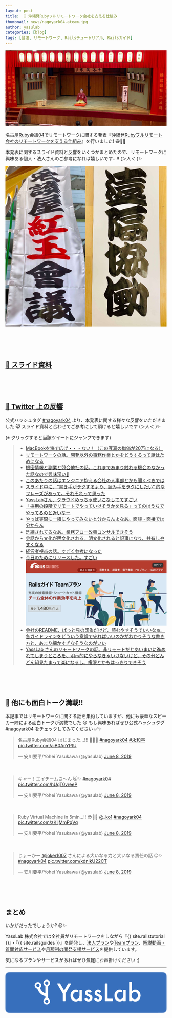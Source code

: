 ```yaml
---
layout: post
title:  🏮 沖縄発Rubyフルリモートワーク会社を支える仕組み
thumbnail: news/nagoyark04-ateam.jpg
author: yasulab
categories: [blog]
tags: [登壇, リモートワーク, Railsチュートリアル, Railsガイド]
---
```


[![名古屋Ruby会議04](/img/news/nagoyark04-ateam.jpg)](https://twitter.com/yasulab/status/1137221480779882496)

[名古屋Ruby会議04](http://regional-gh.rubykaigi.org/nagoya04/)でリモートワークに関する発表『[沖縄発Rubyフルリモート会社のリモートワークを支える仕組み](https://speakerdeck.com/yasslab/remote-first-company)』を行いました! 😆🎉✨ 

本発表に関するスライド資料と反響をいくつかまとめたので、リモートワークに興味ある個人・法人さんのご参考になれば嬉しいです...!! (＞人＜ )✨

[![名古屋紅玉会議](/img/news/nagoyark04-flags.jpg)](http://regional-gh.rubykaigi.org/nagoya04/)

<div style="margin-bottom: 100px;"></div>

## [📜 スライド資料](https://speakerdeck.com/yasslab/remote-first-company)

<div style="margin-bottom: 100px;">
  <script async class="speakerdeck-embed" data-id="cf1cd6f115924b4cace9b825fe474198" data-ratio="1.33333333333333" src="//speakerdeck.com/assets/embed.js"></script>
</div>

## [🐣 Twitter 上の反響](https://twitter.com/hashtag/nagoyark04)

公式ハッシュタグ [#nagoyark04](https://twitter.com/hashtag/nagoyark04) より、本発表に関する様々な反響をいただきました 😸 スライド資料と合わせてご参考にして頂けると嬉しいです (＞人＜ )✨

(※ クリックすると当該ツイートにジャンプできます)

> - [MacBookを海で広げ・・・ない！（この写真の単価が20万になる）](https://twitter.com/corocn/status/1137174356079939584?s=21)
> - [リモートワークの話。開発以外の事務作業とかをどうするって話はためになる](https://twitter.com/inocof/status/1137176225808506880?s=21)
> - [機密情報と副業と競合他社の話。これまであまり触れる機会のなかった話なので興味深い👀](https://twitter.com/color_box/status/1137176594810777600?s=21)
> - [このあたりの話はエンジニア抱える会社の人事部とかも聞くべきでは](https://twitter.com/y_s______731/status/1137177601263321089?s=21)
> - [スライド中に、“書き手がラクするより、読み手をラクにしたい” 的なフレーズがあって、それそれって思った](https://twitter.com/yoshi_hirano/status/1137177648893849602?s=21)
> - [YassLabさん、クラウドめっちゃ使いこなしててすごい](https://twitter.com/moaieee/status/1137177711170842624?s=21)
> - [「採用の段階でリモートでやっていけそうかを見る」ってのはうちでやってるのと近いなー](https://twitter.com/kokuyouwind/status/1137177409906569216)
> - [やっぱ実際に一緒にやってみないと分からんよなあ。面談・面接では分からん](https://twitter.com/joker1007/status/1137177221813063680)
> - [洗練されてるなあ。業務フロー改善コンサルできそう](https://twitter.com/joker1007/status/1137177866787991553?s=21)
> - [会話から文化が明文化される。明文化されると記事になり、共有しやすくなる](https://twitter.com/color_box/status/1137177892599652352)
> - [経営者視点の話。すごく参考になった](https://twitter.com/_suima_/status/1137177926858788865?s=21)
> - [今日のためにリリースした。すごい](https://twitter.com/_suima_/status/1137178437418831873?s=21)
>   [![Railsガイド Teamプラン](/img/news/guides-team-top.png)](https://railsguides.jp/team)
> - [会社のREADME、ぱっと見の印象だけど、読むやすそうでいいなぁ。各ガイドラインをどういう意識で守ればいいのかがわかりそうな書き方と、あまり細かすぎなそうなのがいい](https://twitter.com/publichtml/status/1137178557048807424?s=21)
> - [YassLab さんのリモートワークの話。非リモートだとあいまいに進めれてしまうところを、明示的にやらなきゃいけないけど、その分どんどん知見たまって楽になるし、権限とかもはっきりできそう](https://twitter.com/labocho/status/1137178887857758208?s=21)

<div style="margin-bottom: 100px;"></div>


## 💎 他にも面白トーク満載!!

本記事ではリモートワークに関する話を集約していますが、他にも豪華なスピーカー陣による面白トークが満載でした 😆 もし興味あればぜひ公式ハッシュタグ [#nagoyark04](https://twitter.com/hashtag/nagoyark04) をチェックしてみてください ✅✨

<blockquote class="twitter-tweet" data-lang="en"><p lang="ja" dir="ltr">名古屋Ruby会議04 はじまった...!!! 🤣💎✨ <a href="https://twitter.com/hashtag/nagoyark04?src=hash&amp;ref_src=twsrc%5Etfw">#nagoyark04</a> <a href="https://twitter.com/hashtag/%E6%B0%B8%E5%92%8C%E4%BA%AD?src=hash&amp;ref_src=twsrc%5Etfw">#永和亭</a> <a href="https://t.co/aiB0AnYPtU">pic.twitter.com/aiB0AnYPtU</a></p>&mdash; 安川要平/Yohei Yasukawa (@yasulab) <a href="https://twitter.com/yasulab/status/1137167257510076417?ref_src=twsrc%5Etfw">June 8, 2019</a></blockquote>

<div style="margin-bottom: 50px;"></div>

<blockquote class="twitter-tweet" data-lang="en"><p lang="ja" dir="ltr">キャー！エイチームさ〜ん 😻✨ <a href="https://twitter.com/hashtag/nagoyark04?src=hash&amp;ref_src=twsrc%5Etfw">#nagoyark04</a> <a href="https://t.co/hUgT0vreeP">pic.twitter.com/hUgT0vreeP</a></p>&mdash; 安川要平/Yohei Yasukawa (@yasulab) <a href="https://twitter.com/yasulab/status/1137221480779882496?ref_src=twsrc%5Etfw">June 8, 2019</a></blockquote>

<div style="margin-bottom: 50px;"></div>

<blockquote class="twitter-tweet" data-lang="en"><p lang="en" dir="ltr">Ruby Virtual Machine in 5min...!! 😳💎✨ <a href="https://twitter.com/_ko1?ref_src=twsrc%5Etfw">@_ko1</a>  <a href="https://twitter.com/hashtag/nagoyark04?src=hash&amp;ref_src=twsrc%5Etfw">#nagoyark04</a> <a href="https://t.co/zKljMmPqVq">pic.twitter.com/zKljMmPqVq</a></p>&mdash; 安川要平/Yohei Yasukawa (@yasulab) <a href="https://twitter.com/yasulab/status/1137228720077361152?ref_src=twsrc%5Etfw">June 8, 2019</a></blockquote>

<div style="margin-bottom: 50px;"></div>

<blockquote class="twitter-tweet" data-lang="en"><p lang="ja" dir="ltr">じょーかー <a href="https://twitter.com/joker1007?ref_src=twsrc%5Etfw">@joker1007</a> さんによる大いなる力と大いなる責任の話 😌✨ <a href="https://twitter.com/hashtag/nagoyark04?src=hash&amp;ref_src=twsrc%5Etfw">#nagoyark04</a> <a href="https://t.co/xdnIkU22CT">pic.twitter.com/xdnIkU22CT</a></p>&mdash; 安川要平/Yohei Yasukawa (@yasulab) <a href="https://twitter.com/yasulab/status/1137230678959902720?ref_src=twsrc%5Etfw">June 8, 2019</a></blockquote>

<div style="margin-bottom: 100px;"></div>

## まとめ

いかがだったでしょうか? 😆✨

YassLab 株式会社では全社員がリモートワークをしながら『{{ site.railstutorial }}』・『{{ site.railsguides }}』を開発し、[法人プラン](https://railstutorial.jp/business)や[Teamプラン](https://railsguides.jp/team)、[解説動画・質問対応サービス](https://railstutorial.jp/#service)や[月額制の開発支援サービス](/ja/agile)を提供しています。

気になるプランやサービスがあればぜひ気軽にお声掛けください ;)

-----

[![YassLab Inc.](/img/logos/800x200.png)](/)


